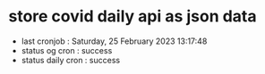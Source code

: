 # store covid daily api as json data

- last cronjob : Saturday, 25 February 2023 13:17:48
- status og cron : success
- status daily cron : success
      
      
